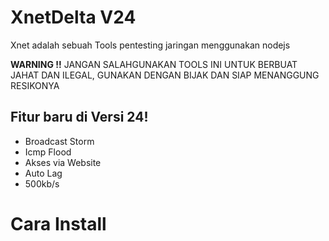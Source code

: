 # XnetDelta V24
Xnet adalah sebuah Tools pentesting jaringan menggunakan nodejs 

**WARNING !!**
JANGAN SALAHGUNAKAN TOOLS INI UNTUK BERBUAT JAHAT DAN ILEGAL, GUNAKAN DENGAN BIJAK DAN SIAP MENANGGUNG RESIKONYA

## Fitur baru di Versi 24! ##
- Broadcast Storm
- Icmp Flood
- Akses via Website
- Auto Lag
- 500kb/s

# Cara Install
